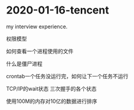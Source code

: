 # 2020-01-16-tencent
my interview experience.

权限模型

如何查看一个进程使用的文件

什么是僵尸进程

crontab一个任务没运行完，如何让下一个任务不运行

TCP/IP的wait状态
三次握手的各个状态

使用100M的内存对10亿的数据进行排序

